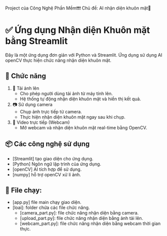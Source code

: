 Project của Công Nghệ Phần Mềm❗❗❗
Chủ đề: AI nhận diện khuôn mặt🔎

# ✅ Ứng dụng Nhận diện Khuôn mặt bằng Streamlit
Đây là một ứng dụng đơn giản với Python và Streamlit. 
Ứng dụng sử dụng AI openCV thực hiện chức năng nhận diện khuôn mặt.

## 🚀 Chức năng
1. 📁 Tải ảnh lên
   - Cho phép người dùng tải ảnh từ máy tính lên.
   - Hệ thống tự động nhận diện khuôn mặt và hiển thị kết quả.
2. 📷 Sử dụng camera  
   - Chụp ảnh trực tiếp từ camera.
   - Thực hiện nhận diện khuôn mặt ngay sau khi chụp.
3. 🎥 Video trực tiếp (Webcam)
   - Mở webcam và nhận diện khuôn mặt real-time bằng OpenCV.

## 📦 Các công nghệ sử dụng
- [Streamlit] tạo giao diện cho ứng dụng.
- [Python] Ngôn ngữ lập trình của ứng dụng.
- [openCV] AI tích hợp để sử dụng.
- [numpy] hỗ trợ openCV xử lí ảnh.
## 📁 File chạy:
- [app.py] file main chạy giao diện.
- [loai]: folder chứa các file chức năng.
  + [camera_part.py]: file chức năng nhận diện bằng camera.
  + [upload_part.py]: file chức năng nhận diện bằng ảnh tải lên.
  + [webcam_part.py]: file chức năng nhận diện bằng webcam thời gian thực.

